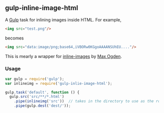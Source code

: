 ## gulp-inline-image-html

A [Gulp](http://gulpjs.com) task for inlining images inside HTML. For example,

```html
<img src="test.png"/>
```
becomes

```html
<img src="data:image/png;base64,iVBORw0KGgoAAAANSUhEU...."/>
```

This is mearly a wrapper for [inline-images](https://www.npmjs.com/package/inline-images) by [Max Ogden](http://github.com/maxogden).

### Usage

```javascript
var gulp = require('gulp');
var inlineimg = require('gulp-inlie-image-html');

gulp.task('default', function () {
  gulp.src('src/**/*.html')
    .pipe(inlineimg('src'))  // takes in the directory to use as the root when looking for images
    .pipe(gulp.dest('dest/'));
```
